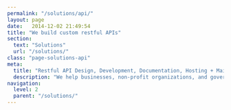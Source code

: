 ```yaml
---
permalink: "/solutions/api/"
layout: page
date:   2014-12-02 21:49:54
title: "We build custom restful APIs"
section: 
  text: "Solutions"
  url: "/solutions/"
class: "page-solutions-api"
meta:
  title: "Restful API Design, Development, Documentation, Hosting + Maintenance"
  description: "We help businesses, non-profit organizations, and government design, develop, host, maintain, and document custom, restful APIs around their data"
navigation:
  level: 2
  parent: "/solutions/"
---
```

